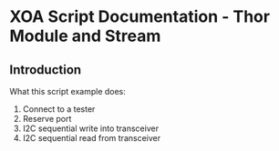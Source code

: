 # XOA Script Documentation - Thor Module and Stream

## Introduction
What this script example does:
1. Connect to a tester
2. Reserve port
3. I2C sequential write into transceiver
4. I2C sequential read from transceiver
